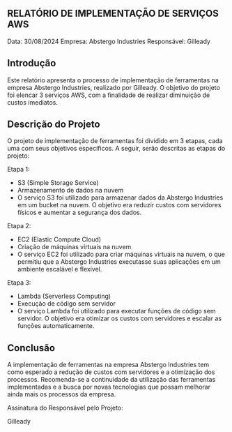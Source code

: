 ## RELATÓRIO DE IMPLEMENTAÇÃO DE SERVIÇOS AWS

Data: 30/08/2024
Empresa: Abstergo Industries 
Responsável: Gilleady

## Introdução
Este relatório apresenta o processo de implementação de ferramentas na empresa Abstergo Industries, realizado por Gilleady. O objetivo do projeto foi elencar 3 serviços AWS, com a finalidade de realizar diminuição de custos imediatos.

## Descrição do Projeto
O projeto de implementação de ferramentas foi dividido em 3 etapas, cada uma com seus objetivos específicos. A seguir, serão descritas as etapas do projeto:

Etapa 1: 
- S3 (Simple Storage Service)
- Armazenamento de dados na nuvem
- O serviço S3 foi utilizado para armazenar dados da Abstergo Industries em um bucket na nuvem. O objetivo era reduzir custos com servidores físicos e aumentar a segurança dos dados.
 
Etapa 2: 
- EC2 (Elastic Compute Cloud)
- Criação de máquinas virtuais na nuvem
- O serviço EC2 foi utilizado para criar máquinas virtuais na nuvem, o que permitiu que a Abstergo Industries executasse suas aplicações em um ambiente escalável e flexível.

Etapa 3: 
- Lambda (Serverless Computing)
- Execução de código sem servidor
- O serviço Lambda foi utilizado para executar funções de código sem servidor. O objetivo era otimizar os custos com servidores e escalar as funções automaticamente.



## Conclusão
A implementação de ferramentas na empresa Abstergo Industries tem como esperado a redução de custos com servidores e a otimização dos processos. Recomenda-se a continuidade da utilização das ferramentas implementadas e a busca por novas tecnologias que possam melhorar ainda mais os processos da empresa.

Assinatura do Responsável pelo Projeto:

Gilleady
